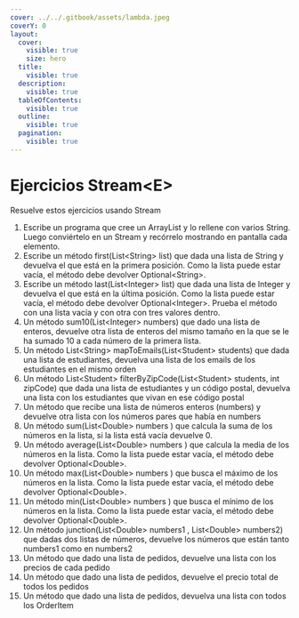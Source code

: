 ```yaml
---
cover: ../../.gitbook/assets/lambda.jpeg
coverY: 0
layout:
  cover:
    visible: true
    size: hero
  title:
    visible: true
  description:
    visible: true
  tableOfContents:
    visible: true
  outline:
    visible: true
  pagination:
    visible: true
---
```


# Ejercicios Stream\<E>

Resuelve estos ejercicios usando Stream

1. Escribe un programa que cree un ArrayList y lo rellene con varios String. Luego conviértelo en un Stream y recórrelo mostrando en pantalla cada elemento.
2. Escribe un método first(List\<String> list) que dada una lista de String y devuelva el que está en la primera posición. Como la lista puede estar vacía, el método debe devolver Optional\<String>.
3. Escribe un método last(List\<Integer> list) que dada una lista de Integer y devuelva el que está en la última posición. Como la lista puede estar vacía, el método debe devolver Optional\<Integer>. Prueba el método con una lista vacía y con otra con tres valores dentro.
4. Un método sum10(List\<Integer> numbers) que dado una lista de enteros, devuelve otra lista de enteros del mismo tamaño en la que se le ha sumado 10 a cada número de la primera lista.
5. Un método List\<String> mapToEmails(List\<Student> students) que dada una lista de estudiantes, devuelva una lista de los emails de los estudiantes en el mismo orden
6. Un método List\<Student> filterByZipCode(List\<Student> students, int zipCode) que dada una lista de estudiantes y un código postal, devuelva una lista con los estudiantes que vivan en ese código postal
7. Un método que recibe una lista de números enteros (numbers) y devuelve otra lista con los números pares que había en numbers
8. Un método sum(List\<Double> numbers ) que calcula la suma de los números en la lista, si la lista está vacía devuelve 0.
9. Un método average(List\<Double> numbers ) que calcula la media de los números en la lista. Como la lista puede estar vacía, el método debe devolver Optional\<Double>.
10. Un método max(List\<Double> numbers ) que busca el máximo de los números en la lista. Como la lista puede estar vacía, el método debe devolver Optional\<Double>.
11. Un método min(List\<Double> numbers ) que busca el mínimo de los números en la lista. Como la lista puede estar vacía, el método debe devolver Optional\<Double>.
12. Un método junction(List\<Double> numbers1 , List\<Double> numbers2) que dadas dos listas de números, devuelve los números que están tanto numbers1 como en numbers2
13. Un método que dado una lista de pedidos, devuelve una lista con los precios de cada pedido
14. Un método que dado una lista de pedidos, devuelve el precio total de todos los pedidos
15. Un método que dado una lista de pedidos, devuelva una lista con todos los OrderItem
